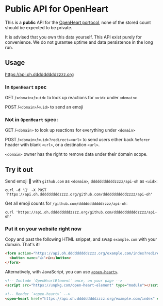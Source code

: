 # Public API for OpenHeart

This is a **public** API for the [OpenHeart portocol](https://github.com/dddddddddzzzz/OpenHeart), none of the stored count should be expected to be private.

It is advised that you own this data yourself. This API exist purely for convenience. We do not gurantee uptime and data persistence in the long run.

## Usage

https://api.oh.dddddddddzzzz.org

### In `OpenHeart` spec

GET /`<domain>`/`<uid>` to look up reactions for `<uid>` under `<domain>`

POST /`<domain>`/`<uid>` to send an emoji

### Not in `OpenHeart` spec:

GET /`<domain>` to look up reactions for everything under `<domain>`

POST /`<domain>`/`<uid>?redirect=<url>` to send users either back `Referer` header with blank `<url>`, or a destination `<url>`.

`<domain>` owner has the right to remove data under their domain scope.

## Try it out

Send emoji 💯 with `github.com` as `<domain>`, `dddddddddddzzzz/api-oh` as `<uid>`:

`curl -d '💯' -X POST 'https://api.oh.dddddddddzzzz.org/github.com/dddddddddddzzzz/api-oh'`

Get all emoji counts for `/github.com/dddddddddddzzzz/api-oh`:

`curl 'https://api.oh.dddddddddzzzz.org/github.com/dddddddddddzzzz/api-oh'`

### Put it on your website right now

Copy and past the following HTML snippet, and swap `example.com` with your domain. That's it!

```html
<form action="https://api.oh.dddddddddzzzz.org/example.com/index?redirect" method="POST" enctype="text/plain">
  <button name="👍">👍</button>
</form>
```

Alternatively, with JavaScript, you can use [`<open-heart>`](https://github.com/dddddddddzzzz/open-heart-element).

```html
<!-- Include `OpenHeartElement` once, on your page -->
<script src="https://unpkg.com/open-heart-element" type="module"></script>

<!-- Render `<open-heart>` -->
<open-heart href="https://api.oh.dddddddddzzzz.org/example.com/index" emoji="👍">👍</open-heart>
```
